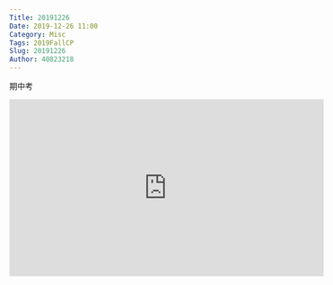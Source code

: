 ```yaml
---
Title: 20191226
Date: 2019-12-26 11:00
Category: Misc
Tags: 2019FallCP
Slug: 20191226
Author: 40823218
---
```


期中考

<!-- PELICAN_END_SUMMARY -->

<iframe width="560" height="315" src="https://www.youtube.com/embed/-t9iUkMQAGw" frameborder="0" allow="accelerometer; autoplay; encrypted-media; gyroscope; picture-in-picture" allowfullscreen></iframe>